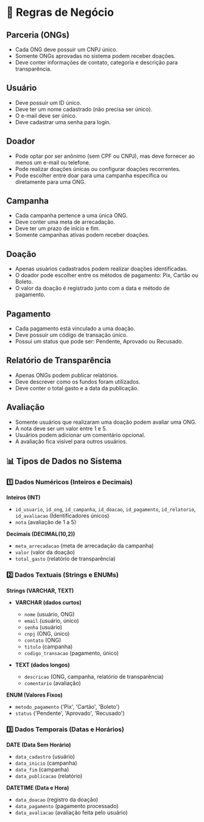 # 🎯 Regras de Negócio

## Parceria (ONGs)

- Cada ONG deve possuir um CNPJ único.
- Somente ONGs aprovadas no sistema podem receber doações.
- Deve conter informações de contato, categoria e descrição para transparência.

## Usuário

- Deve possuir um ID único.
- Deve ter um nome cadastrado (não precisa ser único).
- O e-mail deve ser único.
- Deve cadastrar uma senha para login.

## Doador

- Pode optar por ser anônimo (sem CPF ou CNPJ), mas deve fornecer ao menos um e-mail ou telefone.
- Pode realizar doações únicas ou configurar doações recorrentes.
- Pode escolher entre doar para uma campanha específica ou diretamente para uma ONG.

## Campanha

- Cada campanha pertence a uma única ONG.
- Deve conter uma meta de arrecadação.
- Deve ter um prazo de início e fim.
- Somente campanhas ativas podem receber doações.

## Doação

- Apenas usuários cadastrados podem realizar doações identificadas.
- O doador pode escolher entre os métodos de pagamento: Pix, Cartão ou Boleto.
- O valor da doação é registrado junto com a data e método de pagamento.

## Pagamento

- Cada pagamento está vinculado a uma doação.
- Deve possuir um código de transação único.
- Possui um status que pode ser: Pendente, Aprovado ou Recusado.

## Relatório de Transparência

- Apenas ONGs podem publicar relatórios.
- Deve descrever como os fundos foram utilizados.
- Deve conter o total gasto e a data da publicação.

## Avaliação

- Somente usuários que realizaram uma doação podem avaliar uma ONG.
- A nota deve ser um valor entre 1 e 5.
- Usuários podem adicionar um comentário opcional.
- A avaliação fica visível para outros usuários.

## 📊 Tipos de Dados no Sistema

### 1️⃣ Dados Numéricos (Inteiros e Decimais)

**Inteiros (INT)**

- `id_usuario`, `id_ong`, `id_campanha`, `id_doacao`, `id_pagamento`, `id_relatorio`, `id_avaliacao` (Identificadores únicos)
- `nota` (avaliação de 1 a 5)

**Decimais (DECIMAL(10,2))**

- `meta_arrecadacao` (meta de arrecadação da campanha)
- `valor` (valor da doação)
- `total_gasto` (relatório de transparência)

### 2️⃣ Dados Textuais (Strings e ENUMs)

**Strings (VARCHAR, TEXT)**

- **VARCHAR (dados curtos)**

  - `nome` (usuário, ONG)
  - `email` (usuário, único)
  - `senha` (usuário)
  - `cnpj` (ONG, único)
  - `contato` (ONG)
  - `titulo` (campanha)
  - `codigo_transacao` (pagamento, único)

- **TEXT (dados longos)**
  - `descricao` (ONG, campanha, relatório de transparência)
  - `comentario` (avaliação)

**ENUM (Valores Fixos)**

- `metodo_pagamento` ('Pix', 'Cartão', 'Boleto')
- `status` ('Pendente', 'Aprovado', 'Recusado')

### 3️⃣ Dados Temporais (Datas e Horários)

**DATE (Data Sem Horário)**

- `data_cadastro` (usuário)
- `data_inicio` (campanha)
- `data_fim` (campanha)
- `data_publicacao` (relatório)

**DATETIME (Data e Hora)**

- `data_doacao` (registro da doação)
- `data_pagamento` (pagamento processado)
- `data_avaliacao` (avaliação feita pelo usuário)
